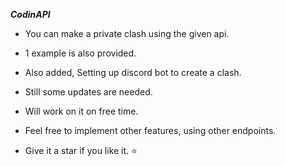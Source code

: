 ***CodinAPI***

- You can make a private clash using the given api.

- 1 example is also provided.

- Also added, Setting up discord bot to create a clash.

- Still some updates are needed.

- Will work on it on free time. 

- Feel free to implement other features, using other endpoints.

- Give it a star if you like it. ⭐
